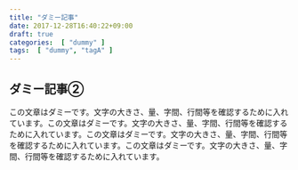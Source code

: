 ```yaml
---
title: "ダミー記事"
date: 2017-12-28T16:40:22+09:00
draft: true
categories:  [ "dummy" ]
tags:  [ "dummy", "tagA" ]
---
```


## ダミー記事②

この文章はダミーです。文字の大きさ、量、字間、行間等を確認するために入れています。この文章はダミーです。文字の大きさ、量、字間、行間等を確認するために入れています。この文章はダミーです。文字の大きさ、量、字間、行間等を確認するために入れています。この文章はダミーです。文字の大きさ、量、字間、行間等を確認するために入れています。